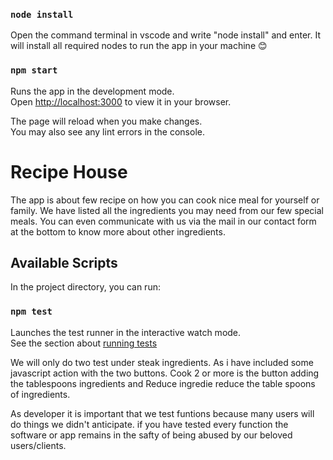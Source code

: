 ### `node install`

Open the command terminal in vscode and write  "node install"  and enter.
It will install all required nodes to run the app in your machine 😊 

### `npm start`

Runs the app in the development mode.\
Open [http://localhost:3000](http://localhost:3000) to view it in your browser.

The page will reload when you make changes.\
You may also see any lint errors in the console.


# Recipe House

The app is about few recipe on how you can cook nice meal for yourself or family. We have listed all the ingredients you may need from our few special meals. You can even communicate with us via the mail in our contact form at the bottom to know more about other ingredients.

## Available Scripts

In the project directory, you can run:


### `npm test`

Launches the test runner in the interactive watch mode.\
See the section about [running tests](https://facebook.github.io/create-react-app/docs/running-tests) 

We will only do two test under steak ingredients. As i have included some javascript action  with the two buttons. Cook 2 or more is the button adding the tablespoons ingredients and Reduce ingredie reduce the table spoons of ingredients.

As developer it is important that we test funtions because many users will do things we didn't anticipate. if you have tested every function the software or app remains in the safty of being abused by our beloved users/clients.

